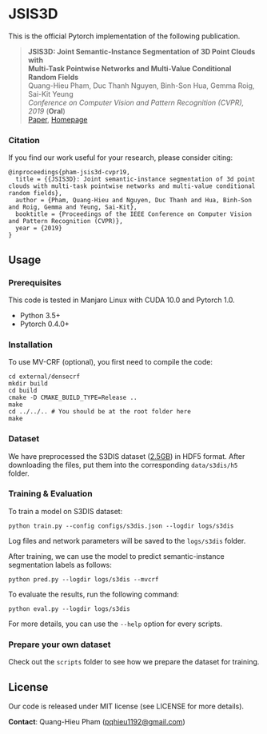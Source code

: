 # JSIS3D

This is the official Pytorch implementation of the following publication.

> **JSIS3D: Joint Semantic-Instance Segmentation of 3D Point Clouds with**<br/>
> **Multi-Task Pointwise Networks and Multi-Value Conditional Random Fields**<br/>
> Quang-Hieu Pham, Duc Thanh Nguyen, Binh-Son Hua, Gemma Roig, Sai-Kit
> Yeung<br/> *Conference on Computer Vision and Pattern Recognition (CVPR),
> 2019* (**Oral**)<br/>
> [Paper](https://pqhieu.github.io/assets/cvpr19/main.pdf),
> [Homepage](https://pqhieu.github.io/cvpr19.html)

### Citation
If you find our work useful for your research, please consider citing:

    @inproceedings{pham-jsis3d-cvpr19,
      title = {{JSIS3D}: Joint semantic-instance segmentation of 3d point clouds with multi-task pointwise networks and multi-value conditional random fields},
      author = {Pham, Quang-Hieu and Nguyen, Duc Thanh and Hua, Binh-Son and Roig, Gemma and Yeung, Sai-Kit},
      booktitle = {Proceedings of the IEEE Conference on Computer Vision and Pattern Recognition (CVPR)},
      year = {2019}
    }

## Usage

### Prerequisites
This code is tested in Manjaro Linux with CUDA 10.0 and Pytorch 1.0.

- Python 3.5+
- Pytorch 0.4.0+

### Installation
To use MV-CRF (optional), you first need to compile the code:

    cd external/densecrf
    mkdir build
    cd build
    cmake -D CMAKE_BUILD_TYPE=Release ..
    make
    cd ../../.. # You should be at the root folder here
    make

### Dataset
We have preprocessed the S3DIS dataset ([2.5GB](https://drive.google.com/open?id=1s1cFfb8cInM-SNHQoTGxN9BIyNpNQK6x))
in HDF5 format. After downloading the files, put them into the corresponding
`data/s3dis/h5` folder.

### Training & Evaluation
To train a model on S3DIS dataset:

    python train.py --config configs/s3dis.json --logdir logs/s3dis

Log files and network parameters will be saved to the `logs/s3dis` folder.

After training, we can use the model to predict semantic-instance segmentation
labels as follows:

    python pred.py --logdir logs/s3dis --mvcrf

To evaluate the results, run the following command:

    python eval.py --logdir logs/s3dis

For more details, you can use the `--help` option for every scripts.

### Prepare your own dataset
Check out the `scripts` folder to see how we prepare the dataset for training.

## License
Our code is released under MIT license (see LICENSE for more details).

**Contact**: Quang-Hieu Pham (pqhieu1192@gmail.com)
